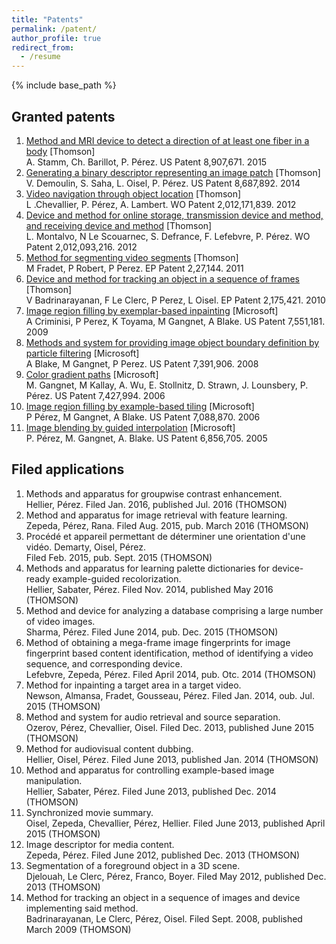 ```yaml
---
title: "Patents"
permalink: /patent/
author_profile: true
redirect_from:
  - /resume
---
```


{% include base_path %}

## Granted patents

1. [Method and MRI device to detect a direction of at least one fiber in a body]() [Thomson]  
A. Stamm, Ch. Barillot, P. Pérez. US Patent 8,907,671. 2015  
1. [Generating a binary descriptor representing an image patch]() [Thomson]  
V. Demoulin, S. Saha, L. Oisel, P. Pérez. US Patent 8,687,892. 2014  
1. [Video navigation through object location]() [Thomson]  
L .Chevallier, P. Pérez, A. Lambert. WO Patent 2,012,171,839. 2012  
1. [Device and method for online storage, transmission device and method, and receiving device and method]() [Thomson]  
L. Montalvo, N Le Scouarnec, S. Defrance, F. Lefebvre, P. Pérez. WO Patent 2,012,093,216. 2012   
1. [Method for segmenting video segments]() [Thomson]  
M Fradet, P Robert, P Perez. EP Patent 2,27,144. 2011   
1. [Device and method for tracking an object in a sequence of frames]() [Thomson]  
V Badrinarayanan, F Le Clerc, P Perez, L Oisel. EP Patent 2,175,421. 2010  
1. [Image region filling by exemplar-based inpainting]() [Microsoft]  
A Criminisi, P Perez, K Toyama, M Gangnet, A Blake. US Patent 7,551,181. 2009  
1. [Methods and system for providing image object boundary definition by particle filtering]() [Microsoft]  
A Blake, M Gangnet, P Perez. US Patent 7,391,906. 2008  
1. [Color gradient paths](https://www.google.com/patents/US7427994) [Microsoft]  
M. Gangnet, M Kallay, A. Wu, E. Stollnitz, D. Strawn, J. Lounsbery, P. Pérez. US Patent 7,427,994. 2006  
1. [Image region filling by example-based tiling](https://www.google.com/patents/US7088870) [Microsoft]     
P Pérez, M Gangnet, A Blake. US Patent 7,088,870. 2006  
1. [Image blending by guided interpolation](https://www.google.com/patents/US6856705) [Microsoft]    
P. Pérez, M. Gangnet, A. Blake. US Patent 6,856,705. 2005  

## Filed applications

1. Methods and apparatus for groupwise contrast enhancement.  
Hellier, Pérez. Filed Jan. 2016, published Jul. 2016 (THOMSON)
1. Method and apparatus for image retrieval with feature learning.  
Zepeda, Pérez, Rana. Filed Aug. 2015, pub. March 2016 (THOMSON)
1. Procédé et appareil permettant de déterminer une orientation d'une vidéo. Demarty, Oisel, Pérez.  
Filed Feb. 2015, pub. Sept. 2015 (THOMSON)
1. Methods and apparatus for learning palette dictionaries for device-ready example-guided recolorization.  
Hellier, Sabater, Pérez. Filed Nov. 2014, published May 2016 (THOMSON)
1. Method and device for analyzing a database comprising a large number of video images.  
Sharma, Pérez. Filed June 2014, pub. Dec. 2015 (THOMSON)
1. Method of obtaining a mega-frame image fingerprints for image fingerprint based content identification, method of identifying a video sequence, and corresponding device.  
Lefebvre, Zepeda, Pérez. Filed April 2014, pub. Otc. 2014 (THOMSON)
1. Method for inpainting a target area in a target video.  
Newson, Almansa, Fradet, Gousseau, Pérez. Filed Jan. 2014, oub. Jul. 2015 (THOMSON)
1. Method and system for audio retrieval and source separation.  
Ozerov, Pérez, Chevallier, Oisel. Filed Dec. 2013, published June 2015 (THOMSON)
1. Method for audiovisual content dubbing.  
Hellier, Oisel, Pérez. Filed June 2013, published Jan. 2014 (THOMSON)
1. Method and apparatus for controlling example-based image manipulation.  
Hellier, Sabater, Pérez. Filed June 2013, published Dec. 2014 (THOMSON)
1. Synchronized movie summary.  
Oisel, Zepeda, Chevallier, Pérez, Hellier. Filed June 2013, published April 2015 (THOMSON)
1. Image descriptor for media content.  
Zepeda, Pérez. Filed June 2012, published Dec. 2013 (THOMSON)
1. Segmentation of a foreground object in a 3D scene.  
Djelouah, Le Clerc, Pérez, Franco, Boyer. Filed May 2012, published Dec. 2013 (THOMSON)
1. Method for tracking an object in a sequence of images and device implementing said method.  
Badrinarayanan, Le Clerc, Pérez, Oisel. Filed Sept. 2008, published March 2009 (THOMSON)

